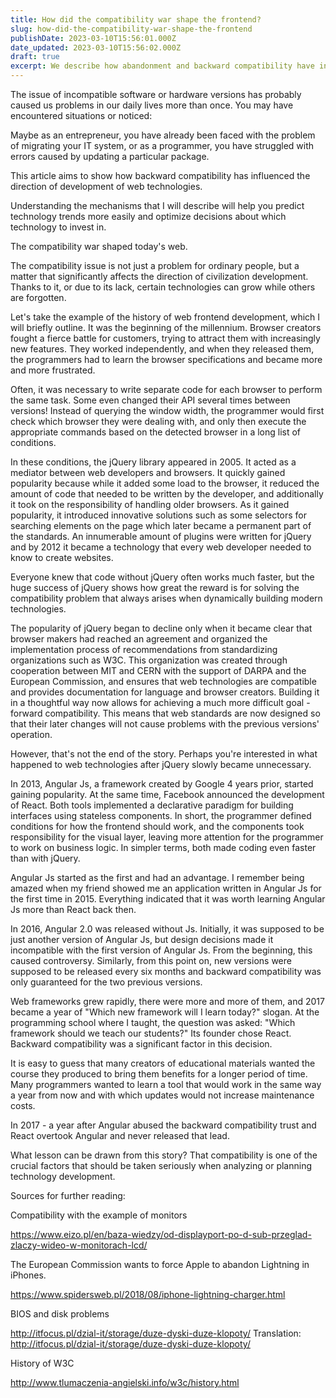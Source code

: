 ```yaml
---
title: How did the compatibility war shape the frontend?
slug: how-did-the-compatibility-war-shape-the-frontend
publishDate: 2023-03-10T15:56:01.000Z
date_updated: 2023-03-10T15:56:02.000Z
draft: true
excerpt: We describe how abandonment and backward compatibility have influenced the direction of development in web technologies.
---
```


The issue of incompatible software or hardware versions has probably caused us problems in our daily lives more than once. You may have encountered situations or noticed:

Maybe as an entrepreneur, you have already been faced with the problem of migrating your IT system, or as a programmer, you have struggled with errors caused by updating a particular package.

This article aims to show how backward compatibility has influenced the direction of development of web technologies.

Understanding the mechanisms that I will describe will help you predict technology trends more easily and optimize decisions about which technology to invest in.

The compatibility war shaped today's web.

The compatibility issue is not just a problem for ordinary people, but a matter that significantly affects the direction of civilization development. Thanks to it, or due to its lack, certain technologies can grow while others are forgotten.

Let's take the example of the history of web frontend development, which I will briefly outline. It was the beginning of the millennium. Browser creators fought a fierce battle for customers, trying to attract them with increasingly new features. They worked independently, and when they released them, the programmers had to learn the browser specifications and became more and more frustrated.

Often, it was necessary to write separate code for each browser to perform the same task. Some even changed their API several times between versions! Instead of querying the window width, the programmer would first check which browser they were dealing with, and only then execute the appropriate commands based on the detected browser in a long list of conditions.

In these conditions, the jQuery library appeared in 2005. It acted as a mediator between web developers and browsers. It quickly gained popularity because while it added some load to the browser, it reduced the amount of code that needed to be written by the developer, and additionally it took on the responsibility of handling older browsers. As it gained popularity, it introduced innovative solutions such as some selectors for searching elements on the page which later became a permanent part of the standards. An innumerable amount of plugins were written for jQuery and by 2012 it became a technology that every web developer needed to know to create websites.

Everyone knew that code without jQuery often works much faster, but the huge success of jQuery shows how great the reward is for solving the compatibility problem that always arises when dynamically building modern technologies.

The popularity of jQuery began to decline only when it became clear that browser makers had reached an agreement and organized the implementation process of recommendations from standardizing organizations such as W3C. This organization was created through cooperation between MIT and CERN with the support of DARPA and the European Commission, and ensures that web technologies are compatible and provides documentation for language and browser creators. Building it in a thoughtful way now allows for achieving a much more difficult goal - forward compatibility. This means that web standards are now designed so that their later changes will not cause problems with the previous versions' operation.

However, that's not the end of the story. Perhaps you're interested in what happened to web technologies after jQuery slowly became unnecessary.

In 2013, Angular Js, a framework created by Google 4 years prior, started gaining popularity. At the same time, Facebook announced the development of React. Both tools implemented a declarative paradigm for building interfaces using stateless components. In short, the programmer defined conditions for how the frontend should work, and the components took responsibility for the visual layer, leaving more attention for the programmer to work on business logic. In simpler terms, both made coding even faster than with jQuery.

Angular Js started as the first and had an advantage. I remember being amazed when my friend showed me an application written in Angular Js for the first time in 2015. Everything indicated that it was worth learning Angular Js more than React back then.

In 2016, Angular 2.0 was released without Js. Initially, it was supposed to be just another version of Angular Js, but design decisions made it incompatible with the first version of Angular Js. From the beginning, this caused controversy. Similarly, from this point on, new versions were supposed to be released every six months and backward compatibility was only guaranteed for the two previous versions.

Web frameworks grew rapidly, there were more and more of them, and 2017 became a year of "Which new framework will I learn today?" slogan. At the programming school where I taught, the question was asked: "Which framework should we teach our students?" Its founder chose React. Backward compatibility was a significant factor in this decision.

It is easy to guess that many creators of educational materials wanted the course they produced to bring them benefits for a longer period of time. Many programmers wanted to learn a tool that would work in the same way a year from now and with which updates would not increase maintenance costs.

In 2017 - a year after Angular abused the backward compatibility trust and React overtook Angular and never released that lead.

What lesson can be drawn from this story? That compatibility is one of the crucial factors that should be taken seriously when analyzing or planning technology development.

Sources for further reading:

Compatibility with the example of monitors

https://www.eizo.pl/en/baza-wiedzy/od-displayport-po-d-sub-przeglad-zlaczy-wideo-w-monitorach-lcd/

The European Commission wants to force Apple to abandon Lightning in iPhones.

https://www.spidersweb.pl/2018/08/iphone-lightning-charger.html

BIOS and disk problems

http://itfocus.pl/dzial-it/storage/duze-dyski-duze-klopoty/ Translation: http://itfocus.pl/dzial-it/storage/duze-dyski-duze-klopoty/

History of W3C

http://www.tlumaczenia-angielski.info/w3c/history.html
